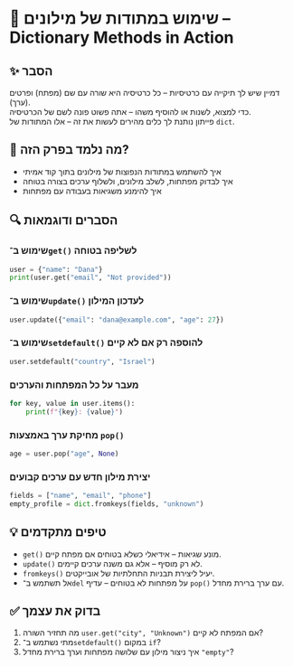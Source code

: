 
# 📘 שימוש במתודות של מילונים – Dictionary Methods in Action

## ✨ הסבר

דמיין שיש לך תיקייה עם כרטיסיות – כל כרטיסיה היא שורה עם שם (מפתח) ופרטים (ערך).  
כדי למצוא, לשנות או להוסיף משהו – אתה פשוט פונה לשם של הכרטיסיה.  
פייתון נותנת לך כלים מהירים לעשות את זה – אלו המתודות של `dict`.

## 🧠 מה נלמד בפרק הזה?
- איך להשתמש במתודות הנפוצות של מילונים בתוך קוד אמיתי
- איך לבדוק מפתחות, לשלב מילונים, ולשלוף ערכים בצורה בטוחה
- איך להימנע משגיאות בעבודה עם מפתחות

## 🔍 הסברים ודוגמאות

### שימוש ב־`get()` לשליפה בטוחה
```python
user = {"name": "Dana"}
print(user.get("email", "Not provided"))
```

### שימוש ב־`update()` לעדכון המילון
```python
user.update({"email": "dana@example.com", "age": 27})
```

### שימוש ב־`setdefault()` להוספה רק אם לא קיים
```python
user.setdefault("country", "Israel")
```

### מעבר על כל המפתחות והערכים
```python
for key, value in user.items():
    print(f"{key}: {value}")
```

### מחיקת ערך באמצעות `pop()`
```python
age = user.pop("age", None)
```

### יצירת מילון חדש עם ערכים קבועים
```python
fields = ["name", "email", "phone"]
empty_profile = dict.fromkeys(fields, "unknown")
```

## 💡 טיפים מתקדמים

* `get()` מונע שגיאות – אידיאלי כשלא בטוחים אם מפתח קיים.
* `update()` לא רק מוסיף – אלא גם משנה ערכים קיימים.
* `fromkeys()` יעיל ליצירת תבניות התחלתיות של אובייקטים.
* אל תשתמש ב־`del` על מפתחות לא בטוחים – עדיף `pop()` עם ערך ברירת מחדל.

## ✅ בדוק את עצמך

1. מה תחזיר השורה `user.get("city", "Unknown")` אם המפתח לא קיים?
2. מתי נשתמש ב־`setdefault()` במקום `if`?
3. איך ניצור מילון עם שלושה מפתחות וערך ברירת מחדל `"empty"`?
